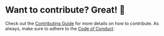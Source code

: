 # Want to contribute? Great! :tada:

Check out the [Contributing
Guide](https://guides.rostools.org/contributing) for more details on how
to contribute. As always, make sure to adhere to the [Code of
Conduct](CODE_OF_CONDUCT.md).
